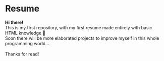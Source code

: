 <h1>Resume</h1>
<p> 
  <strong>Hi there!</strong><br>
  This is my first repository, with my first resume made entirely with basic HTML knowledge 🙂<br>
  Soon there will be more elaborated projects to improve myself in this whole programming world...<br><br>
  Thanks for read! 
</p>
